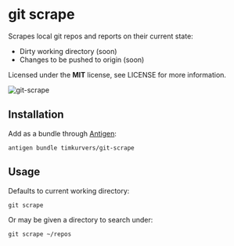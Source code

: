 # git scrape

Scrapes local git repos and reports on their current state:

- Dirty working directory (soon)
- Changes to be pushed to origin (soon)

Licensed under the **MIT** license, see LICENSE for more information.

![git-scrape](http://office.moonsphere.net/git-scrape.png)


## Installation

Add as a bundle through [Antigen](https://github.com/zsh-users/antigen):

    antigen bundle timkurvers/git-scrape


## Usage

Defaults to current working directory:

    git scrape

Or may be given a directory to search under:

    git scrape ~/repos
